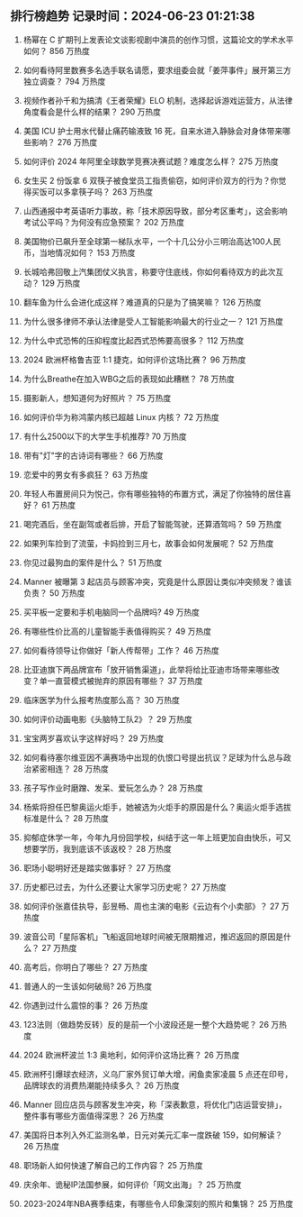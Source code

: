 
## 排行榜趋势 记录时间：2024-06-23 01:21:38
  
  1. 杨幂在 C 扩期刊上发表论文谈影视剧中演员的创作习惯，这篇论文的学术水平如何？ 856 万热度
    
  2. 如何看待阿里数赛多名选手联名请愿，要求组委会就「姜萍事件」展开第三方独立调查？ 794 万热度
    
  3. 视频作者孙千和为搞清《王者荣耀》ELO 机制，选择起诉游戏运营方，从法律角度看会是什么样的结果？ 290 万热度
    
  4. 美国 ICU 护士用水代替止痛药输液致 16 死，自来水进入静脉会对身体带来哪些影响？ 276 万热度
    
  5. 如何评价 2024 年阿里全球数学竞赛决赛试题？难度怎么样？ 275 万热度
    
  6. 女生买 2 份饭拿 6 双筷子被食堂员工指责偷窃，如何评价双方的行为？你觉得买饭可以多拿筷子吗？ 263 万热度
    
  7. 山西通报中考英语听力事故，称「技术原因导致，部分考区重考」，这会影响考试公平吗？为何没有应急预案？ 202 万热度
    
  8. 美国物价已飙升至全球第一梯队水平，一个十几公分小三明治高达100人民币，当地情况如何？ 153 万热度
    
  9. 长城哈弗回敬上汽集团仗义执言，称要守住底线，你如何看待双方的此次互动？ 129 万热度
    
  10. 翻车鱼为什么会进化成这样？难道真的只是为了搞笑嘛？ 126 万热度
    
  11. 为什么很多律师不承认法律是受人工智能影响最大的行业之一？ 121 万热度
    
  12. 为什么中式恐怖的压抑程度比起西式恐怖要高很多？ 112 万热度
    
  13. 2024 欧洲杯格鲁吉亚 1:1 捷克，如何评价这场比赛？ 96 万热度
    
  14. 为什么Breathe在加入WBG之后的表现如此糟糕？ 78 万热度
    
  15. 摄影新人，想知道何为好照片？ 75 万热度
    
  16. 如何评价华为称鸿蒙内核已超越 Linux 内核？ 72 万热度
    
  17. 有什么2500以下的大学生手机推荐? 70 万热度
    
  18. 带有"灯"字的古诗词有哪些？ 66 万热度
    
  19. 恋爱中的男女有多疯狂？ 63 万热度
    
  20. 年轻人布置房间只为悦己，你有哪些独特的布置方式，满足了你独特的居住喜好？ 61 万热度
    
  21. 喝完酒后，坐在副驾或者后排，开启了智能驾驶，还算酒驾吗？ 59 万热度
    
  22. 如果列车捡到了流萤，卡妈捡到三月七，故事会如何发展呢？ 52 万热度
    
  23. 你见过最狗血的案件是什么？ 51 万热度
    
  24. Manner 被曝第 3 起店员与顾客冲突，究竟是什么原因让类似冲突频发？谁该负责？ 50 万热度
    
  25. 买平板一定要和手机电脑同一个品牌吗? 49 万热度
    
  26. 有哪些性价比高的儿童智能手表值得购买？ 49 万热度
    
  27. 如何看待领导让你做好「新人传帮带」工作？ 46 万热度
    
  28. 比亚迪旗下两品牌宣布「放开销售渠道」，此举将给比亚迪市场带来哪些改变？单一直营模式被抛弃的原因有哪些？ 37 万热度
    
  29. 临床医学为什么报考热度那么高？ 30 万热度
    
  30. 如何评价动画电影《头脑特工队2》？ 29 万热度
    
  31. 宝宝两岁喜欢认字这样好吗？ 29 万热度
    
  32. 如何看待塞尔维亚因不满赛场中出现的仇恨口号提出抗议？足球为什么总与政治紧密相连？ 28 万热度
    
  33. 孩子写作业时磨蹭、发呆、爱玩怎么办？ 28 万热度
    
  34. 杨紫将担任巴黎奥运火炬手，她被选为火炬手的原因是什么？奥运火炬手选拔标准是什么？ 28 万热度
    
  35. 抑郁症休学一年，今年九月份回学校，纠结于这一年上班更加自由快乐，可又想要学历，我到底该不该返校？ 28 万热度
    
  36. 职场小聪明好还是踏实做事好？ 27 万热度
    
  37. 历史都已过去，为什么还要让大家学习历史呢？ 27 万热度
    
  38. 如何评价张嘉佳执导，彭昱畅、周也主演的电影《云边有个小卖部》？ 27 万热度
    
  39. 波音公司「星际客机」飞船返回地球时间被无限期推迟，推迟返回的原因是什么？ 27 万热度
    
  40. 高考后，你明白了哪些？ 27 万热度
    
  41. 普通人的一生该如何破局? 26 万热度
    
  42. 你遇到过什么震惊的事？ 26 万热度
    
  43. 123法则（做趋势反转）反的是前一个小波段还是一整个大趋势呢？ 26 万热度
    
  44. 2024 欧洲杯波兰 1:3 奥地利，如何评价这场比赛？ 26 万热度
    
  45. 欧洲杯引爆球衣经济，义乌厂家外贸订单大增，闲鱼卖家凌晨 5 点还在印号，品牌球衣的消费热潮能持续多久？ 26 万热度
    
  46. Manner 回应店员与顾客发生冲突，称「深表歉意，将优化门店运营安排」，整件事有哪些方面值得深思？ 26 万热度
    
  47. 美国将日本列入外汇监测名单，日元对美元汇率一度跌破 159，如何解读？ 26 万热度
    
  48. 职场新人如何快速了解自己的工作内容？ 25 万热度
    
  49. 庆余年、诡秘IP法国参展，如何评价「网文出海」？ 25 万热度
    
  50. 2023-2024年NBA赛季结束，有哪些令人印象深刻的照片和集锦？ 25 万热度
    